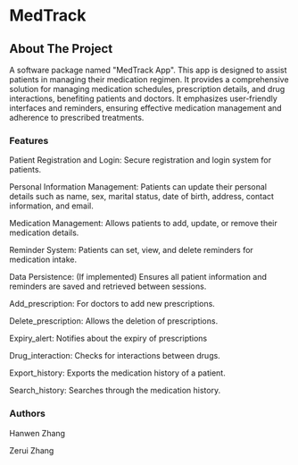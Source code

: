 # MedTrack

## About The Project

A software package named "MedTrack App". This app is designed to assist patients in managing their medication regimen. It provides a comprehensive solution for managing medication schedules, prescription details, and drug interactions, benefiting patients and doctors. It emphasizes user-friendly interfaces and reminders, ensuring effective medication management and adherence to prescribed treatments.



### Features
Patient Registration and Login: Secure registration and login system for patients.

Personal Information Management: Patients can update their personal details such as name, sex, marital status, date of birth, address, contact information, and email.

Medication Management: Allows patients to add, update, or remove their medication details.

Reminder System: Patients can set, view, and delete reminders for medication intake.

Data Persistence: (If implemented) Ensures all patient information and reminders are saved and retrieved between sessions.

Add_prescription: For doctors to add new prescriptions.

Delete_prescription: Allows the deletion of prescriptions.

Expiry_alert: Notifies about the expiry of prescriptions

Drug_interaction: Checks for interactions between drugs.

Export_history: Exports the medication history of a patient.

Search_history: Searches through the medication history.


### Authors
Hanwen Zhang

Zerui Zhang